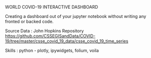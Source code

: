 WORLD COVID-19 INTERACTIVE DASHBOARD

Creating a dashboard out of your jupyter notebook without writing any fronted or backed code.

Source Data : John Hopkins Repository https://github.com/CSSEGISandData/COVID-19/tree/master/csse_covid_19_data/csse_covid_19_time_series 

Skills : python - plotly, ipywidgets, folium, voila
